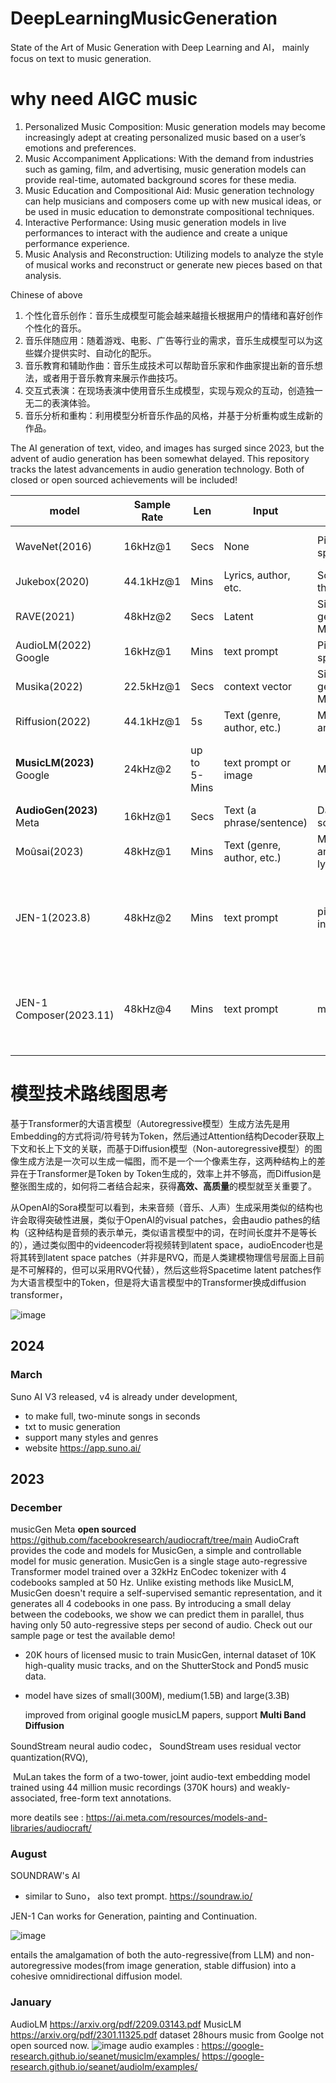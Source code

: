 # DeepLearningMusicGeneration
State of the Art of Music Generation with Deep Learning and AI， mainly focus on text to music generation.

# why need AIGC music

1. Personalized Music Composition: Music generation models may become increasingly adept at creating personalized music based on a user’s emotions and preferences.
2. Music Accompaniment Applications: With the demand from industries such as gaming, film, and advertising, music generation models can provide real-time, automated background scores for these media.
3. Music Education and Compositional Aid: Music generation technology can help musicians and composers come up with new musical ideas, or be used in music education to demonstrate compositional techniques.
4. Interactive Performance: Using music generation models in live performances to interact with the audience and create a unique performance experience.
5. Music Analysis and Reconstruction: Utilizing models to analyze the style of musical works and reconstruct or generate new pieces based on that analysis.

Chinese of above
1. 个性化音乐创作：音乐生成模型可能会越来越擅长根据用户的情绪和喜好创作个性化的音乐。
2. 音乐伴随应用：随着游戏、电影、广告等行业的需求，音乐生成模型可以为这些媒介提供实时、自动化的配乐。
3. 音乐教育和辅助作曲：音乐生成技术可以帮助音乐家和作曲家提出新的音乐想法，或者用于音乐教育来展示作曲技巧。
4. 交互式表演：在现场表演中使用音乐生成模型，实现与观众的互动，创造独一无二的表演体验。
5. 音乐分析和重构：利用模型分析音乐作品的风格，并基于分析重构或生成新的作品。

The AI generation of text, video, and images has surged since 2023, but the advent of audio generation has been somewhat delayed. This repository tracks the latest advancements in audio generation technology. Both of closed or open sourced achievements will be included!



| model    | Sample Rate    |  Len  | Input   |  Music  |  Example  |  Infer. Time  |  Data  | Model Arch|
| ----- | ----- | ----- | ----- | ----- | ----- | ----- | ----- | ----- |
| WaveNet(2016)  | 16kHz@1  | Secs | None  | Piano or speech | Piano | = Audio len. | 260 | |
| Jukebox(2020)  | 44.1kHz@1  | Mins |  Lyrics, author, etc.  | Song with the lyrics | Song | Hours | 70k | |
| RAVE(2021)  | 48kHz@2  | Secs | Latent  | Single-genre Music | Strings | = Audio len. | 100 | |
| AudioLM(2022)  Google | 16kHz@1  | Mins |  text prompt  |  Piano or speech | Piano | Mins | 40k | |
| Musika(2022)  | 22.5kHz@1  | Secs | context vector   | Single-genre Music | Piano | = Audio len. | 1k | |
| Riffusion(2022)  | 44.1kHz@1  | 5s |  Text (genre, author, etc.)  | Music of any genre  | Jazzy clarinet | Mins | - | |
| **MusicLM(2023)** Google | 24kHz@2  | up to 5-Mins |  text prompt or image  |  Music | Music | - | 5.5k MusicCaps | Transformer-based multi-stage autoregressive modeling |
| **AudioGen(2023)** Meta | 16kHz@1  | Secs | Text (a phrase/sentence)   | Daily sounds | Dog barks | Hours | 4k | |
| Moûsai(2023)  | 48kHz@1  | Mins |  Text (genre, author, etc.) | Music of any genre lyrics | African drums | = Audio len. | 2.5k | |
| JEN-1(2023.8)  | 48kHz@2  | Mins | text prompt   | piano instruments | piano | - | private 5k hours |  autoencoder and autoregressive and non-autoregressive diffusion + transformer |
| JEN-1 Composer(2023.11)  | 48kHz@4  | Mins | text prompt   | music | music | - | - |  autoencoder and autoregressive and non-autoregressive diffusion + transformer |

# 模型技术路线图思考
基于Transformer的大语言模型（Autoregressive模型）生成方法先是用Embedding的方式将词/符号转为Token，然后通过Attention结构Decoder获取上下文和长上下文的关联，而基于Diffusion模型（Non-autoregressive模型）的图像生成方法是一次可以生成一幅图，而不是一个一个像素生存，这两种结构上的差异在于Transformer是Token by Token生成的，效率上并不够高，而Diffusion是整张图生成的，如何将二者结合起来，获得**高效、高质量**的模型就至关重要了。

从OpenAI的Sora模型可以看到，未来音频（音乐、人声）生成采用类似的结构也许会取得突破性进展，类似于OpenAI的visual patches，会由audio pathes的结构（这种结构是音频的表示单元，类似语言模型中的词，在时间长度并不是等长的），通过类似图中的videencoder将视频转到latent space，audioEncoder也是将其转到latent space patches（并非是RVQ，而是人类建模物理信号层面上目前是不可解释的，但可以采用RVQ代替），然后这些将Spacetime latent patches作为大语言模型中的Token，但是将大语言模型中的Transformer换成diffusion transformer，

![image](https://github.com/shichaog/DeepLearningMusicGeneration/assets/7869827/beb24861-3171-485e-b3a4-42f82c30d4c7)




## 2024 
### March 
Suno AI V3 released, v4 is already under development,
* to make full, two-minute songs in seconds
* txt to music generation
* support many styles and genres
* website https://app.suno.ai/


## 2023

### December
musicGen Meta **open sourced** https://github.com/facebookresearch/audiocraft/tree/main
AudioCraft provides the code and models for MusicGen, a simple and controllable model for music generation. MusicGen is a single stage auto-regressive Transformer model trained over a 32kHz EnCodec tokenizer with 4 codebooks sampled at 50 Hz. Unlike existing methods like MusicLM, MusicGen doesn't require a self-supervised semantic representation, and it generates all 4 codebooks in one pass. By introducing a small delay between the codebooks, we show we can predict them in parallel, thus having only 50 auto-regressive steps per second of audio. Check out our sample page or test the available demo!

* 20K hours of licensed music to train MusicGen, internal dataset of 10K high-quality music tracks, and on the ShutterStock and Pond5 music data.
* model have sizes of small(300M), medium(1.5B) and large(3.3B)

  improved from original google musicLM papers, support **Multi Band Diffusion**

SoundStream neural audio codec， SoundStream uses residual vector quantization(RVQ),

 MuLan takes the form of a two-tower, joint audio-text embedding model trained using 44 million music recordings (370K hours) and weakly-associated, free-form text annotations.

more deatils see : https://ai.meta.com/resources/models-and-libraries/audiocraft/

### August
SOUNDRAW's AI
* similar to Suno， also text prompt. https://soundraw.io/

JEN-1
Can works for Generation, painting and Continuation.

![image](https://github.com/shichaog/DeepLearningMusicGeneration/assets/7869827/d3707238-34de-42d5-b496-71eb3eb14350)

entails the amalgamation of both the auto-regressive(from LLM) and non-autoregressive modes(from image generation, stable diffusion) into a cohesive omnidirectional diffusion model.


### January

AudioLM https://arxiv.org/pdf/2209.03143.pdf 
MusicLM https://arxiv.org/pdf/2301.11325.pdf dataset 28hours music
from Goolge not open sourced now.
![image](https://github.com/shichaog/DeepLearningMusicGeneration/assets/7869827/d607bcfe-73fa-4b7d-a54e-f8ac1f4e38a8)
audio examples :
https://google-research.github.io/seanet/musiclm/examples/
https://google-research.github.io/seanet/audiolm/examples/



